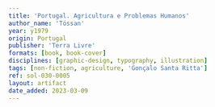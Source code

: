 ```yaml
---
title: 'Portugal. Agricultura e Problemas Humanos'
author_name: 'Tóssan'
year: y1979
origin: Portugal
publisher: 'Terra Livre'
formats: [book, book-cover]
disciplines: [graphic-design, typography, illustration]
tags: [non-fiction, agriculture, 'Gonçalo Santa Ritta']
ref: sol-030-0005
layout: artifact
date_added: 2023-03-09
---
```

